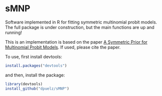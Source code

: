 # sMNP
Software implemented in R for fitting symmetric multinomial probit models.  The full package is under construction, but the main functions are up and running!  

This is an implementation is based on the paper [A Symmetric Prior for Multinomial Probit Models](https://arxiv.org/abs/1912.10334). If used, please cite the paper.

To use, first install devtools:
```R
install.packages("devtools")
```
and then, install the package:
```R
library(devtools)
install_github("dpuelz/sMNP")
```

